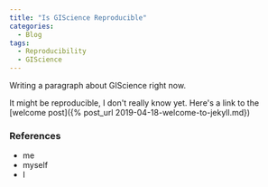 ```yaml
---
title: "Is GIScience Reproducible"
categories:
  - Blog
tags:
  - Reproducibility
  - GIScience
---
```


Writing a paragraph about GIScience right now.

It might be reproducible, I don't really know yet. Here's a link to the [welcome post]({% post_url 2019-04-18-welcome-to-jekyll.md})

### References

* me
* myself
* I
